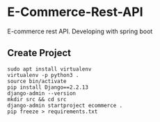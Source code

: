 # E-Commerce-Rest-API
E-commerce rest API. Developing with spring boot  

## Create Project
``sudo apt install virtualenv``<br>
``virtualenv -p python3 .``<br>
``source bin/activate``<br>
``pip install Django==2.2.13``<br>
``django-admin --version``<br>
``mkdir src && cd src``<br>
``django-admin startproject ecommerce .``<br>
``pip freeze > requirements.txt``
